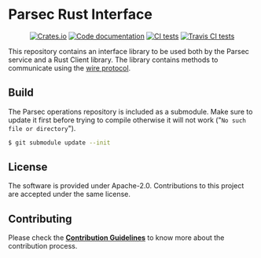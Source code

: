 <!--
  -- Copyright 2019 Contributors to the Parsec project.
  -- SPDX-License-Identifier: Apache-2.0
--->
# Parsec Rust Interface

<p align="center">
  <a href="https://crates.io/crates/parsec-interface"><img alt="Crates.io" src="https://img.shields.io/crates/v/parsec-interface"></a>
  <a href="https://docs.rs/parsec-interface"><img src="https://docs.rs/parsec-interface/badge.svg" alt="Code documentation"/></a>
  <a href="https://github.com/parallaxsecond/parsec-interface-rs/actions?query=workflow%3A%22Continuous+Integration%22"><img src="https://github.com/parallaxsecond/parsec-interface-rs/workflows/Continuous%20Integration/badge.svg" alt="CI tests"/></a>
  <a href="https://travis-ci.com/parallaxsecond/parsec-interface-rs"><img src="https://travis-ci.com/parallaxsecond/parsec-interface-rs.svg?branch=master" alt="Travis CI tests"/></a>
</p>

This repository contains an interface library to be used both by the Parsec service and a Rust Client library.
The library contains methods to communicate using the [wire protocol](https://parallaxsecond.github.io/parsec-book/parsec_client/wire_protocol.html).

## Build

The Parsec operations repository is included as a submodule. Make sure to update it first before
trying to compile otherwise it will not work ("`No such file or directory`").

```bash
$ git submodule update --init
```

## License

The software is provided under Apache-2.0. Contributions to this project are accepted under the same license.

## Contributing

Please check the [**Contribution Guidelines**](https://parallaxsecond.github.io/parsec-book/contributing.html)
to know more about the contribution process.

